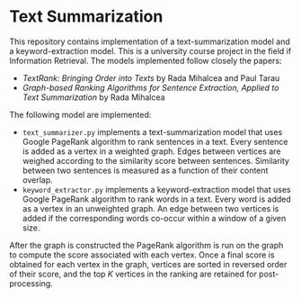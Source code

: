 # Text Summarization

This repository contains implementation of a text-summarization model and a keyword-extraction model. This is a university course project in the field if Information Retrieval. The models implemented follow closely the papers:
 * *TextRank: Bringing Order into Texts* by Rada Mihalcea and Paul Tarau
 * *Graph-based Ranking Algorithms for Sentence Extraction, Applied to Text Summarization* by Rada Mihalcea

The following model are implemented:
 * `text_summarizer.py` implements a text-summarization model that uses Google PageRank algorithm to rank sentences in a text. Every sentence is added as a vertex in a weighted graph. Edges between vertices are weighed according to the similarity score between sentences. Similarity between two sentences is measured as a function of their content overlap.
 * `keyword_extractor.py` implements a keyword-extraction model that uses Google PageRank algorithm to rank words in a text. Every word is added as a vertex in an unweighted graph. An edge between two vertices is added if the corresponding words co-occur within a window of a given size.

 After the graph is constructed the PageRank algorithm is run on the graph to compute the score associated with each vertex. Once a final score is obtained for each vertex in the graph, vertices are sorted in reversed order of their score, and the top *K* vertices in the ranking are retained for post-processing.